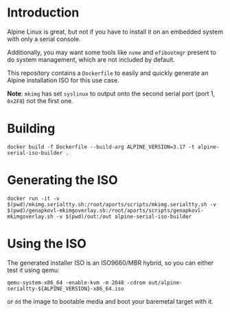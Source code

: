 # Introduction

Alpine Linux is great, but not if you have to install it on an embedded system with only a serial console.

Additionally, you may want some tools like `nvme` and `efibootmgr` present to do system management, which are not included by default.

This repository contains a `Dockerfile` to easily and quickly generate an Alpine installation ISO for this use case.

**Note**: `mkimg` has set `syslinux` to output onto the second serial port (port 1, `0x2F8`) not the first one.

# Building

```
docker build -f Dockerfile --build-arg ALPINE_VERSION=3.17 -t alpine-serial-iso-builder .
```

# Generating the ISO

```
docker run -it -v $(pwd)/mkimg.serialtty.sh:/root/aports/scripts/mkimg.serialtty.sh -v $(pwd)/genapkovl-mkimgoverlay.sh:/root/aports/scripts/genapkovl-mkimgoverlay.sh -v $(pwd)/out:/out alpine-serial-iso-builder
```

# Using the ISO

The generated installer ISO is an ISO9660/MBR hybrid, so you can either test it using qemu:
```
qemu-system-x86_64 -enable-kvm -m 2048 -cdrom out/alpine-serialtty-${ALPINE_VERSION}-x86_64.iso
```

or `dd` the image to bootable media and boot your baremetal target with it.


